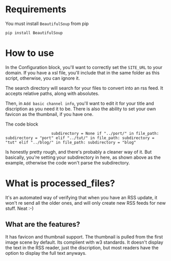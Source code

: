 # Requirements

You must install `BeautifulSoup` from pip

`pip install BeautifulSoup` 

# How to use

In the Configuration block, you'll want to correctly set the `SITE_URL` to your domain. If you have a xsl file, you'll include that in the same folder as this script, otherwise, you can ignore it. 

The search directory will search for your files to convert into an rss feed. It accepts relative paths, along with absolutes.

Then, in `Add basic channel info`, you'll want to edit it for your title and discription as you need it to be. There is also the ability to set your own favicon as the thumbnail, if you have one. 

The code block 

`                    subdirectory = None
                    if "../port/" in file_path:
                        subdirectory = "port"
                    elif "../tut/" in file_path:
                        subdirectory = "tut"
                    elif "../blog/" in file_path:
                        subdirectory = "blog"`
						

Is honestly pretty rough, and there's probably a cleaner way of it. But basically, you're setting your subdirectory in here, as shown above as the example, otherwise the code won't parse the subdirectory.

# What is processed_files?

It's an automated way of verifying that when you have an RSS update, it won't re send all the older ones, and will only create new RSS feeds for new stuff. Neat :-)

## What are the features?

It has favicon and thumbnail support. The thumbnail is pulled from the first image scene by default. Its complient with w3 standards. It doesn't display the text in the RSS reader, just the discription, but most readers have the option to display the full text anyways.